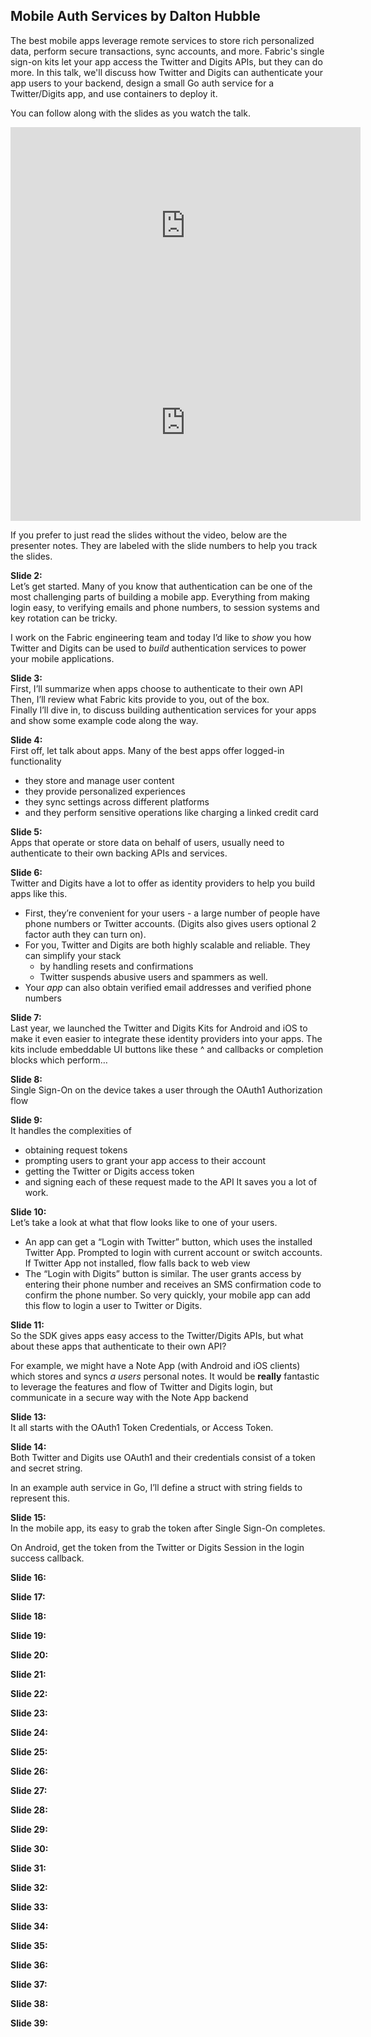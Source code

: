 <!--
{
"name" : "mobile-auth",
"version" : "0.0.1",
"title" : "Mobile Auth Services by Dalton Hubble",
"description" : "We'll discuss how Twitter and Digits can authenticate your app users to your backend, design a small Go auth service for a Twitter/Digits app, and use containers to deploy it.",
"freshnessDate" : 2015-11-01,
"homepage" : "https://dev.twitter.com/flight/2015",
"canonicalSource" : "https://dev.twitter.com/flight/2015",
"license" : "All Rights Reserved"
}
-->

<!-- @section -->

## Mobile Auth Services by Dalton Hubble

The best mobile apps leverage remote services to store rich personalized data, perform secure transactions, sync accounts, and more. Fabric's single sign-on kits let your app access the Twitter and Digits APIs, but they can do more. In this talk, we'll discuss how Twitter and Digits can authenticate your app users to your backend, design a small Go auth service for a Twitter/Digits app, and use containers to deploy it.

You can follow along with the slides as you watch the talk.

<iframe width="560" height="315" src="https://www.youtube.com/embed/IsFx3yXIhdM" frameborder="0" allowfullscreen></iframe>

<iframe width="560" height="315" src="https://g.twimg.com/dev/flight/2015/keynotes/Flight2015-Hubble_Dalton-Mobile_Auth_Services.pdf" frameborder="0" allowfullscreen></iframe>

<!-- @task, "text" : "Try adding a Fabric single sign-on kit to your app." -->

If you prefer to just read the slides without the video, below are the presenter notes. They are labeled with the slide numbers to help you track the slides.

**Slide 2:**  
Let’s get started. Many of you know that authentication can be one of the most challenging parts of building a mobile app. Everything from making login easy, to verifying emails and phone numbers, to session systems and key rotation can be tricky.

I work on the Fabric engineering team and today I’d like to *show* you how Twitter and Digits can be used to *build* authentication services to power your mobile applications.

**Slide 3:**  
First, I’ll summarize when apps choose to authenticate to their own API  
Then, I’ll review what Fabric kits provide to you, out of the box.  
Finally I’ll dive in, to discuss building authentication services for your apps and show some example code along the way.  

**Slide 4:**  
First off, let talk about apps. Many of the best apps offer logged-in functionality  

* they store and manage user content
* they provide personalized experiences
* they sync settings across different platforms
* and they perform sensitive operations like charging a linked credit card

**Slide 5:**  
Apps that operate or store data on behalf of users, usually need to authenticate to their own backing APIs and services.

**Slide 6:**  
Twitter and Digits have a lot to offer as identity providers to help you build apps like this.  

* First, they’re convenient for your users - a large number of people have phone numbers or Twitter accounts. (Digits also gives users optional 2 factor auth they can turn on).
* For you, Twitter and Digits are both highly scalable and reliable. They can simplify your stack
    * by handling resets and confirmations
    * Twitter suspends abusive users and spammers as well.
* Your *app* can also obtain verified email addresses and verified phone numbers

**Slide 7:**  
Last year, we launched the Twitter and Digits Kits for Android and iOS to make it even easier to integrate these identity providers into your apps. The kits include embeddable UI buttons like these ^ and callbacks or completion blocks which perform…

**Slide 8:**  
Single Sign-On on the device takes a user through the OAuth1 Authorization flow

**Slide 9:**  
It handles the complexities of

* obtaining request tokens
* prompting users to grant your app access to their account
* getting the Twitter or Digits access token
* and signing each of these request made to the API
It saves you a lot of work.

**Slide 10:**  
Let’s take a look at what that flow looks like to one of your users.

* An app can get a “Login with Twitter” button, which uses the installed Twitter App. Prompted to login with current account or switch accounts. If Twitter App not installed, flow falls back to web view
* The “Login with Digits” button is similar. The user grants access by entering their phone number and receives an SMS confirmation code to confirm the phone number.
So very quickly, your mobile app can add this flow to login a user to Twitter or Digits.

**Slide 11:**  
So the SDK gives apps easy access to the Twitter/Digits APIs, but what about these apps that authenticate to their own API?

For example, we might have a Note App (with Android and iOS clients) which stores and syncs *a users* personal notes. It would be **really** fantastic to leverage the features and flow of Twitter and Digits login, but communicate in a secure way with the Note App backend

**Slide 13:**  
It all starts with the OAuth1 Token Credentials, or Access Token.

**Slide 14:**  
Both Twitter and Digits use OAuth1 and their credentials consist of a token and secret string.

In an example auth service in Go, I’ll define a struct with string fields to represent this.

**Slide 15:**  
In the mobile app, its easy to grab the token after Single Sign-On completes.

On Android, get the token from the Twitter or Digits Session in the login success callback.

**Slide 16:**

**Slide 17:**

**Slide 18:**

**Slide 19:**

**Slide 20:**

**Slide 21:**

**Slide 22:**

**Slide 23:**

**Slide 24:**

**Slide 25:**

**Slide 26:**

**Slide 27:**

**Slide 28:**

**Slide 29:**

**Slide 30:**

**Slide 31:**

**Slide 32:**

**Slide 33:**

**Slide 34:**

**Slide 35:**

**Slide 36:**

**Slide 37:**

**Slide 38:**

**Slide 39:**
